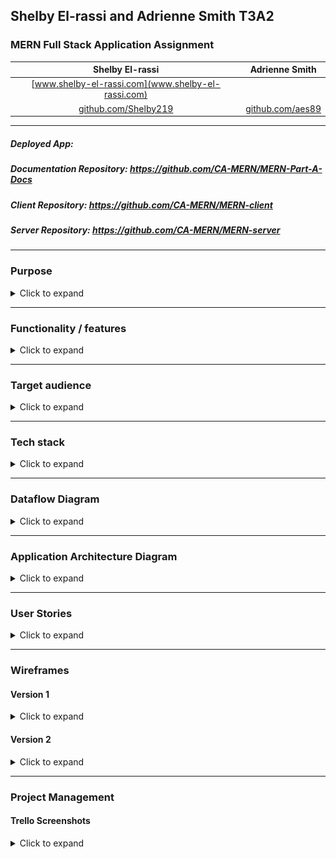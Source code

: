 ## **Shelby El-rassi and Adrienne Smith T3A2**

### MERN Full Stack Application Assignment

|Shelby El-rassi|Adrienne Smith|
|:-------------:|:-------------:|
|[www.shelby-el-rassi.com](www.shelby-el-rassi.com)  |[]() |
|[github.com/Shelby219](www.shelby-el-rassi.com/)  |[github.com/aes89](https://github.com/aes89) |

---

##### Deployed App: 

##### Documentation Repository: https://github.com/CA-MERN/MERN-Part-A-Docs

##### Client Repository: https://github.com/CA-MERN/MERN-client

##### Server Repository: https://github.com/CA-MERN/MERN-server

---
### Purpose
<details>
<summary>Click to expand</summary>

The purpose of this application is for users to be able to enter ingredients which are always on their grocery list/fridge with the intent to search for recipes made up from those ingredients. The idea for this web application stemmed from the situation of the first Australian lockdown of Covid19, in which stores sold out of a lot of popular and favourite grocery items of customers. An application such as this means users can input the ingredients they have currently at home and recipes including these ingredients will be displayed. Along side this factor is the need for users to stick to a grocery budget, so they do not want to be constantly going to the store to get expensive ingredients. Also the type of users using this app are ones that need recipe inspiration for their weekly meals, ones that search recipes based on dietary requirements and excluded ingredients, and also users that are new to the cooking scene and want to start with cooking by just utilising ingredients already at home. This app can help to minimise food waste by helping users to combine items they may not have made a meal with otherwise.

The overall goal of this application is a search application based on user ingredient lists, with the ability to save those recipes, like and review recipes. 

</details>

---
### Functionality / features
<details>
<summary>Click to expand</summary>

#### MVP Features
* User Authentication & Account
    * SignUp
    * Login
    * Logout
    * Edit account details in account settings.
    * Delete account.
    * Edit user preferences for diet and health labels. 
* Navigation Bar
    * When not signed in can navigate to Sign up/login pop out windows
    * When not signed in the other nav links forward to to Sign up/login pop out windows
    * When signed in can navigate to 'My Fridge'
    * When signed in can navigate to 'My Pantry Staples'
    * When signed in can navigate to 'My Preferences'
    * When signed in can click the Search Recipes button and will forward to recipe page.
* Home Page
    * Random food joke displayed each fresh from API
    * Get Searching Today link with either returns recipe page or link to sign up.
* My Fridge Page
    * Can add new ingredients
    * Can delete ingredients
    * Can clear whole fridge list with a warning alert before submitting
    * Predictive text on the ingredient input.
    * View grocery list by category.
* Pantry Staples Page
    * Starts off with default staples (like salt, pepper, olive oil, vinegar)
    * Can add new staples
    * Can delete staples
* Returned Recipe Search Page
    * View list of returned recipes based on the users fridge and pantry contents.
    * Title of the page is how many recipes the user can make.
    * Each recipe you can see name, image, prep time and rating.
    * Each recipe you can see how many ingredients you have to make it eg. "You have 4/8 ingredients".
    * Filter feature used to filter recipes, this include diet, health labels, cuisine and prep time. 
    * Save option under each recipe to save to users recipe collection. 
    * Maybe if recipe in users saved collection, alert on screen(change button colour)
* Single Recipe page
    * The recipe information includes name, image, source, prep time, servings and calories per serving. 
    * Ingredients are listed.
    * Link to full directions displayed
    * Button to save the recipe to user collection. 
    * If the recipe is in the users saved collection display data from that, else call the food API.
* Account Settings
    * User can update their profile picture, name, email and password. 
    * Current data gets preloaded as placeholder.
    * Save button then loads and alerts the user of saved. 
* Preferences
    * The user can preset diet and health preferences which will automatically be used to filter the recipes returned. 
* Saved Recipes
    * Each recipe you can see name, image, category, rep time and rating.
    * Return recipes in sorted categories (breakfast, lunch, dinner).
    * Filter buttons at the top to show dishes based off Breakfast, lunch, dinner, snack.
    * Click on the recipe to go to single recipe page and display recipe data from saved data.
* Smart Features
    * Implement alternate ingredient middleware matching eg. Cilantro = coriander if API does not have in place. 
   
#### Nice to Have Features
* Search History capture
* Oauth with signup and login
* Recipes of the week on the home page
* Different collections for saved recipes
* Categories for ingredients
* Filter saved recipes by breakfast/lunch/dinner/snacks
* User can rate a recipe
* User can write a review on a recipe( including picture)
* Profile
 

</details>

---
### Target audience
<details><summary>Click to expand</summary>

**Key Demographics**
* Gender: Anyone, predominantly women.
* Age: 20-55.
* Family status: Cooking for self, partner or dependents.
* Profession: Students, professionals and homemakers.
* Language: English.
* Main interests: cooking, health, diet, low waste, saving money, trying new things.

**Key Psychographics**
* Dislikes repetitive meals, like variety and new options.
* Dislikes spending lots of money on lots of ingredients and food waste.
* Enjoys sharing and preparing meals.

**Challenges**
* Finds it difficult to create recipes
* Has a limited food budget or limited access to ingredients
* Has an interest in cooking but limitations (eg budget, dietary restrictions, skill).

**Preferred Channels**
* Follows celebrity chefs and food themed accounts on social media.
* Searches for recipes/blogs on Google.

**Preferred Content Types**
* Articles.
* Blog posts.
* Social media posts.


</details>

---
### Tech stack
<details><summary>Click to expand</summary>

**Design and Planning**
* Trello
* Figma
* xtensio
* Draw.io  
* Slack   

**Frontend**
* HTML5
* CSS3
* React JS
* JavaScript
* JSX
* Material-UI
* Bootstrap
* Axios

**Backend**
* ExpressJS
* Node JS

**Database**
* MongoDB
* Mongoose

**Testing**
* Cypress
* Supertest

**Other**
* Edamam API
* Heroku
* Netlify
</details>

---
### Dataflow Diagram
<details><summary>Click to expand</summary>
![Dataflow Diagram](DataflowDiagram.png)
</details>

---
### Application Architecture Diagram
<details><summary>Click to expand</summary>
![Application Architecture Diagram](diagrams/aad.png)
</details>

---
### User Stories

<details><summary>Click to expand</summary>

#### Personas
![Sarah Persona](persons/sarah.png)
![Wayne Persona](persons/wayne.png)
![Liza Persona](persons/Eliza.png)
![Bez Persona](persons/bez2.png)

#### Version 1 - MVP
##### Overall User
 
</p>

* As a overall user who is not logged in I can navigate to the home page and:
    * click "Login/Sign Up" and get a pop up.
    * login/sign up using Google Oauth or email/password details.
    * click on any link and be prompted to log in/sign up with a popup. 

* As a overall, logged in user I can navigate to the home page and:
    * navigate to my <a href="#accsettings">account settings</a>.
    * search recipes and be redirected to <a href="#searchresults">search results</a>. 

* As a overall user I navigate to my <a id="accsettings">account settings and:</a>
    * edit my account details.
    * delete my account.

* As an overall user I can see my dash on all pages (once logged in) and:
    * navigate to <a href="#myfridge">My Fridge</a> page.
    * navigate to <a href="#mypantry">My Pantry Staples</a> page.
    * navigate to <a href="#mysaved">My Saved Recipes</a> page.
    * search recipes and be redirected to <a href="#searchresults">search results</a>.
    * navigate to the <a href="#mypreferences">My Preferences</a> page.

* As an overall user I can navigate to <a id="myfridge">My Fridge page</a> and:
    * remove all items from my list with the "Empty My Fridge" button, which will confirm my choice.
    * add ingredients to my list using predictive input.
    * remove ingredients from my list.
    * search for recipes by pressing the "search" button and be redirected to the <a href="#searchresults">results</a> page.
  
* As an overall user I can navigate to <a id="mypantry">My Pantry Staples page</a> and:
    * add a pantry staple.
    * delete a pantry staple.

* As an overall user I can navigate to <a id="mysaved">My Saved Recipes page</a> and:
    * view my saved recipes with their name, category and preparation time.
    * navigate to a <a href="#single">single recipe's</a> page.

* As an overall user, when redirected to the <a id="searchresults">search result</a> page I can:
    * view returned results with their name, category and preparation time.
    * navigate to a <a href="#single">single recipe's</a> page.
    * filter results with the filter button, returning a pop up with filter choices.
    
* As an overall user I can navigate to a <a id="single">single recipe page</a> and:
    * view full details of a recipe including original web address, average user rating, category, preparation time, servings, calories, ingredients, preparation and photo.
    * navigate to the original web address.
    * view how many ingredients I have and how many are required (ie "You have 7/10 required ingredients").
    * rate a recipe.

* As an overall user I can navigate to <a id="mypreferences">My Preferences page</a> and:
    * enter/update preferred dietary requirements (eg vegetarian).
    * enter/update preferred dietary restrictions (eg no nuts).

##### Sarah 
* As a mother and busy worker…
    * I would like to have a tool where I can utilise my current groceries to the fullest.
    * I would like to find some recipe variety for my family.
    * I would like to be able to filter via prep time in case I want a quick and easy recipe.
    * I would like a tool that is simple and easy to use.
    * I would like to see my saved recipes so I can use them another time if I like them.
    * I would like to filter via gluten free due to my child’s allergies.
    * I would like to see the nutrient values in the recipes as I am health conscious.

##### Wayne 
* As a full-time worker and novice chef...
    * I would like to view times on recipes when deciding what to try to cook.
    * I would like a simple interface without confusing options.
    * I would like the app to remember my items so I do not need to reenter staples.
    * I would like to see how many ingredients are missing when selecting a recipe.
    
##### Eliza 
* As a student and vegetarian…
    * I would like to have a tool to find recipe inspiration with my favourite ingredients.
    * I would also like a tool to find dishes with alternatives to my favourite ingredients.
    * I would like to be able to filter recipes based on my dietary needs as a vegetarian.
  
##### Bez 
* As a chef with an egg surplus, an interest in learning different ways to cook them and some extra time for cooking...
    * I would like to save recipes for later.
    * I would like to see how many more ingredients I need without reading the whole recipe.
    * I would like to filter searches by how long a recipe takes, for when I have more/less time.

#### Version 2 - Extra Features

##### Sarah 
* As a mother and busy worker…

##### Wayne 
* As a full-time worker and novice chef...
    * I can see other user's reviews on recipes to decide if I will try it.
    * I would like to limit the amount of ingredients in recipes I search.

##### Eliza 
* As a student and vegetarian…

##### Bez 
* As a chef with an egg surplus, an interest in learning different ways to cook them and some extra time for cooking...
    * I would like to search for a recipe by dish type (eg soup) and ingredients.
    * I would like to search for recipes without an ingredient, for when I am sick of eggs.
    * I would like to search recipes by cuisine type (eg Spanish) so I can choose matching music.

</details>

---
### Wireframes

#### Version 1

<details><summary>Click to expand</summary>

#### Mobile
![Mobile Wireframe 1](wireframes/v1/mobile.jpg)
#### Tablet
![Tablet Wireframe 1](wireframes/v1/tablet.jpg)
#### Desktop
![Desktop Wireframe 1](wireframes/v1/desktop.jpg)
#### Nav and Footer
![Nav and Footer](wireframes/v1/nav_footer.jpg)
#### Pop Out Windows
![Pop Out Windows](wireframes/v1/pop_out.jpg)
</details>


#### Version 2

<details><summary>Click to expand</summary>

#### Mobile
![Mobile Wireframe 1](screenshots/Mobile1.png)
#### Tablet
![Tablet Wireframe 1](screenshots/Tablet1.png)
#### Desktop
![Desktop Wireframe 1](screenshots/Desktop1.png)

</details>

---
### Project Management
#### Trello Screenshots

<details><summary>Click to expand</summary>

![Trello Screen Shot 1](screenshots/trello1.png)
![Trello Screen Shot 2](screenshots/trello2.png)
![Trello Screen Shot 3](screenshots/trello3.png)
</details>